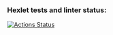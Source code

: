 ### Hexlet tests and linter status:
[![Actions Status](https://github.com/Rata0/java-project-61/actions/workflows/hexlet-check.yml/badge.svg)](https://github.com/Rata0/java-project-61/actions)